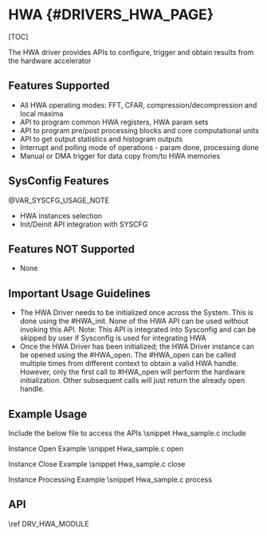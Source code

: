 # HWA {#DRIVERS_HWA_PAGE}

[TOC]

The HWA driver provides APIs to configure, trigger and obtain results from the
hardware accelerator

## Features Supported

- All HWA operating modes: FFT, CFAR, compression/decompression and local maxima
- API to program common HWA registers, HWA param sets
- API to program pre/post processing blocks and core computational units
- API to get output statistics and histogram outputs
- Interrupt and polling mode of operations - param done, processing done
- Manual or DMA trigger for data copy from/to HWA memories

## SysConfig Features

@VAR_SYSCFG_USAGE_NOTE

- HWA instances selection
- Init/Deinit API integration with SYSCFG

## Features NOT Supported

- None

## Important Usage Guidelines

- The HWA Driver needs to be initialized once across the System. This is
  done using the #HWA_init. None of the HWA API can be used without invoking
  this API. Note: This API is integrated into Sysconfig and can be skipped
  by user if Sysconfig is used for integrating HWA
- Once the HWA Driver has been initialized; the HWA Driver instance can be opened
  using the #HWA_open. The #HWA_open can be called multiple times from different
  context to obtain a valid HWA handle. However, only the first call to #HWA_open will
  perform the hardware initialization. Other subsequent calls will just return the already
  open handle.

## Example Usage

Include the below file to access the APIs
\snippet Hwa_sample.c include

Instance Open Example
\snippet Hwa_sample.c open

Instance Close Example
\snippet Hwa_sample.c close

Instance Processing Example
\snippet Hwa_sample.c process

## API

\ref DRV_HWA_MODULE
